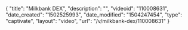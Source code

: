 {
    "title": "Milkbank DEX",
    "description": "",
    "videoid": "110008631",
    "date_created": "1502525993",
    "date_modified": "1504247454",
    "type": "captivate",
    "layout": "video",
    "url": "\/v\/milkbank-dex\/110008631"
}